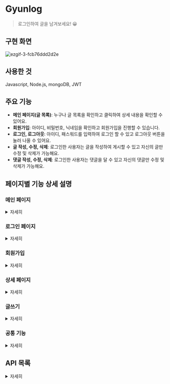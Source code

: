 # Gyunlog
>로그인하여 글을 남겨보세요! 😀   



## 구현 화면
![ezgif-3-fcb76ddd2d2e](https://user-images.githubusercontent.com/58046372/113247144-5bd10580-92f5-11eb-93e2-26127610c366.gif)

## 사용한 것
Javascript, Node.js, mongoDB, JWT
   
   
## 주요 기능
- **메인 페이지(글 목록)**: 누구나 글 목록을 확인하고 클릭하여 상세 내용을 확인할 수 있어요.
- **회원가입**: 아이디, 비밀번호, 닉네임을 확인하고 회원가입을 진행할 수 있습니다.
- **로그인, 로그아웃**: 아이디, 패스워드를 입력하여 로그인 할 수 있고 로그아웃 버튼을 눌러 나올 수 있어요.
- **글 작성, 수정, 삭제**: 로그인한 사용자는 글을 작성하여 게시할 수 있고 자신의 글만 수정 및 삭제가 가능해요.
- **댓글 작성, 수정, 삭제**: 로그인한 사용자는 댓글을 달 수 있고 자신의 댓글만 수정 및 삭제가 가능해요.



## 페이지별 기능 상세 설명

### 메인 페이지
<details>
    <summary>자세히</summary>

- 로그인 여부에 따라 로그인 버튼 혹은 글쓰기 버튼이 보이게 되며 접속 중인 사용자 닉네임을 표시합니다.
- 글 목록은 최신순으로 표시되며 제목, 작성자, 작성 일자를 표시합니다.
- 자세히 보기 버튼을 누르면 해당 글의 상세 페이지로 이동합니다.

</details>

### 로그인 페이지
<details>
    <summary>자세히</summary>

- 사용자는 아이디와 패스워드를 입력하여 로그인을 요청합니다.
- 서버는 DB와 해당 사용자가 존재한다면 토큰을 발급하고 로그인 요청을 승인합니다.
- 로그인 성공 시 메인페이지로 이동합니다.
- 만약 강제로 로그인한 사용자가 로그인 페이지에 접속한다면 메인 페이지로 돌려보냅니다.
```javascript
user = await User.findOne({ id }).exec();

if (user) {
   await bcrypt.compare(password, user.password, (err, same) => {
      // 암호화된 비밀번호와 일치 여부
      if (same) {
         // 비밀번호가 정상적으로 입력된 경우
         const key = require('../secret_key'); // 시크릿키 가져오기
         const token = jwt.sign({ userId: user._id }, key); // _id로 고유 토큰 생성
         res.json({ msg: 'success', token });
      } else {
         res.json({ msg: 'fail' });
      }
   });
} else {
   res.json({ msg: 'fail' });
}
```
</details>

### 회원가입
<details>
    <summary>자세히</summary>

- 아이디는 3자 이상 영문 ,숫자, _ 만 사용 가능하고 패스워드는 아이디가 포함되지 않는 4자 이상 사용할 수 있어요.
- 닉네임은 공백을 제외한 2자~10자 사용할 수 있어요.
- 가입하기 버튼을 눌러 서버에 요청을 보내면 기존 사용자의 아이디, 닉네임과 중복되는지 체크합니다.
- 모든 조건을 충족한다면 가입정보와 패스워드(bcrypt 모듈을 활용하여 salt 해시 알고리즘으로 암호화된 값)를 DB에 저장합니다.
- 회원가입이 성공적이라면 로그인 페이지로 이동합니다.
- 만약 로그인한 사용자가 강제로 페이지에 접속한다면 메인 페이지로 돌려보냅니다.

```javascript
await User.create({ // 검증 후 유저 생성
   id: sanitizeHtml(id),
   password: bcrypt.hashSync(password, 10), // 암호화 저장
   nickname: sanitizeHtml(nickname)
});
```
</details>

### 상세 페이지

<details>
    <summary>자세히</summary>
- 누구든지 글의 제목, 작성자, 작성일, 댓글을 확인할 수 있습니다.
- 해당 글의 작성자만 수정 및 삭제 버튼이 보이며 해당 기능을 이용할 수 있습니다.
- 댓글 작성은 로그인한 사용자에게만 보이며 댓글을 작성하여 등록할 수 있습니다.
- 댓글은 최신순으로 보이며 자신이 작성한 댓글만 수정 및 삭제를 할 수 있습니다.
- 게시글 삭제 시 댓글들이 모두 지워집니다.

```javascript
router.get('/:id', async (req, res) => {
	const id = req.params.id;
	const post = await Post.findOne({ postId: id }).select('postId title nickname content date');

	let user;
	try {
		const { token } = req.headers;
		const { userId } = jwt.verify(token, key);
		user = await User.findOne({ _id: userId }, { nickname: true });
	} catch (err) {}
	let permission = 0; // 프론트 수정,삭제 버튼을 표시하기 위한 변수
	if (user && user['nickname'] == post['nickname']) permission = 1;

	const data = {
		postId: id,
		title: sanitizeHtml(post['title']),
		nickname: sanitizeHtml(post['nickname']),
		content: sanitizeHtml(post['content']),
		date: moment(post['date']).format('MM/DD HH:mm:ss'),
		permission: permission
	};
	res.json(data);
});
```
</details>

### 글쓰기
<details>
    <summary>자세히</summary>
- 로그인한 사용자만 해당 기능을 이용할 수 있습니다.
- 제목과 내용을 작성하여 글쓰기 버튼을 누르면 게시글을 등록할 수 있습니다.
- 만약 로그인하지 않은 사용자가 강제로 페이지에 접속한다면 메인 페이지로 돌려보냅니다.
```javascript
const title = sanitizeHtml(data['title']);
const content = sanitizeHtml(data['content']);
if (!(title && content)) {
   res.json({ msg: 'empty' });
   return;
} else {
   const lasted = await Post.findOne().sort({ postId: -1 });
   let index = 1;
   if (lasted) {
      index = lasted['postId'] + 1;
   }
   await Post.create({
      postId: index,
      title: title,
      nickname: user.nickname,
      content: content,
      date: Date.now()
   });
   res.json({ msg: 'success' });
}
```
</details>

### 공통 기능
<details>
    <summary>자세히</summary>
	
- 로그인이 필요한 기능은 모두 토큰을 확인하여 정상적인 사용자인지 체크합니다. (미들웨어)
- 외부로 보이는 모든 정보는 XSS 공격을 대비해 sanitize-html 모듈을 활용하여 데이터를 저장하고 보여줍니다.

```javascript
module.exports = (req, res, next) => { // 접속 인증 미들웨어
	const { token } = req.headers;
	if (!token) {
		res.status(401).send({ message: '로그인 후 이용할 수 있습니다.' });
		return
	}
	try {
		jwt.verify(token, key); // 토큰 검증
		next();
	} catch (err) {
		res.status(401).send({ message: '로그인 후 이용할 수 있습니다.' }); //접근 제한
		return
	}
}
```
</details>

## API 목록
<details>
    <summary>자세히</summary>

|                |     기능     | Method |        URL         |                 request                 |                           response                           |
| :------------: | :----------: | :----: | :----------------: | :-------------------------------------: | :----------------------------------------------------------: |
|  메인 페이지   |  화면 표시   |  GET   |         /          |                                         |                          index.html                          |
|                |  글 리스트   |  GET   |       /list        |                                         |             { postId, title, nickname, date }...             |
|                |  접속 정보   |  GET   |       /user        |                                         |                           nickname                           |
|     로그인     |  화면 표시   |  GET   |       /login       |                                         |                          login.html                          |
|                | 사용자 접속  |  POST  |       /login       |            { id, password }             |                 success \|\| empty \|\| fail                 |
|    회원가입    |  화면 표시   |  GET   |     /register      |                                         |                        register.html                         |
|                |  등록 요청   |  POST  |     /register      | { id, password, password_re, nickname } | success \|\| empty \|\| wrong_id \|\| wrong_nickname \|\| wrong_password \|\| already_id \|\| already_nickname \|\| diff_password |
| 글 작성 페이지 |  화면 표시   |  GET   |        /new        |                                         |                           new.html                           |
|                |   글 작성    |  POST  |        /new        |            { title, content}            |                 success \|\| empty \|\| fail                 |
|  상세 페이지   |  화면 표시   |  GET   |      /:postId      |                                         |                         detail.html                          |
|                | 글 상세 정보 |  GET   |   /list/:postId    |                                         |               {title, nickname, content, date}               |
|                |   글 수정    |  PUT   |   /list/:postId    |           { title, content  }           |                 success \|\| empty \|\| fail                 |
|                |   글 삭제    | DELETE |   /list/:postId    |                                         |                      success \|\| fail                       |
|                |  댓글 목록   |  GET   |  /comment/:postId  |                                         |                 {nickname, comment, date}...                 |
|                |  댓글 작성   |  POST  |  /comment/:postId  |               { comment }               |                 success \|\| empty \|\| fail                 |
|                |  댓글 수정   |  PUT   | comment/:commentId |         { commentId, comment }          |                 success \|\| empty \|\| fail                 |
|                |  댓글 삭제   | DELETE | comment/:commentId |                                         |                      success \|\| fail                       |

</details>

